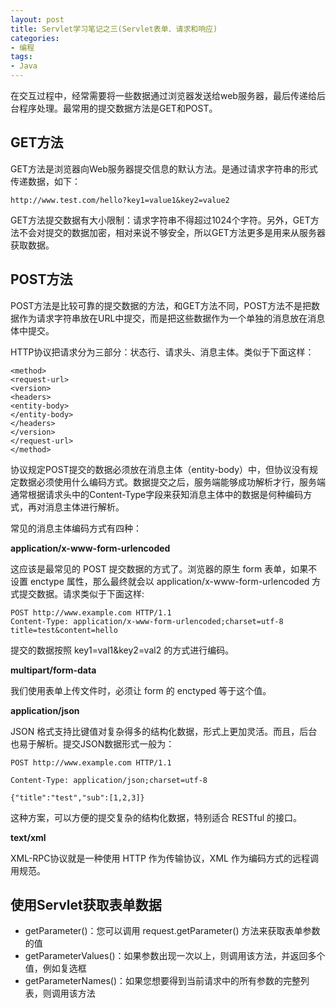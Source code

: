 ```yaml
---
layout: post
title: Servlet学习笔记之三(Servlet表单、请求和响应)
categories:
- 编程
tags:
- Java
---
```


在交互过程中，经常需要将一些数据通过浏览器发送给web服务器，最后传递给后台程序处理。最常用的提交数据方法是GET和POST。

## GET方法

GET方法是浏览器向Web服务器提交信息的默认方法。是通过请求字符串的形式传递数据，如下：

```
http://www.test.com/hello?key1=value1&key2=value2
```

GET方法提交数据有大小限制：请求字符串不得超过1024个字符。另外，GET方法不会对提交的数据加密，相对来说不够安全，所以GET方法更多是用来从服务器获取数据。

## POST方法

POST方法是比较可靠的提交数据的方法，和GET方法不同，POST方法不是把数据作为请求字符串放在URL中提交，而是把这些数据作为一个单独的消息放在消息体中提交。

HTTP协议把请求分为三部分：状态行、请求头、消息主体。类似于下面这样：

```
<method>
<request-url>
<version>
<headers>
<entity-body>
</entity-body>
</headers>
</version>
</request-url>
</method>
```

协议规定POST提交的数据必须放在消息主体（entity-body）中，但协议没有规定数据必须使用什么编码方式。数据提交之后，服务端能够成功解析才行，服务端通常根据请求头中的Content-Type字段来获知消息主体中的数据是何种编码方式，再对消息主体进行解析。

常见的消息主体编码方式有四种：

**application/x-www-form-urlencoded**

  这应该是最常见的 POST 提交数据的方式了。浏览器的原生 form 表单，如果不设置 enctype 属性，那么最终就会以 application/x-www-form-urlencoded 方式提交数据。请求类似于下面这样:

  ```
  POST http://www.example.com HTTP/1.1
  Content-Type: application/x-www-form-urlencoded;charset=utf-8
  title=test&content=hello
  ```

  提交的数据按照 key1=val1&key2=val2 的方式进行编码。

**multipart/form-data**

我们使用表单上传文件时，必须让 form 的 enctyped 等于这个值。

**application/json**

JSON 格式支持比键值对复杂得多的结构化数据，形式上更加灵活。而且，后台也易于解析。提交JSON数据形式一般为：

```
POST http://www.example.com HTTP/1.1

Content-Type: application/json;charset=utf-8

{"title":"test","sub":[1,2,3]}
```

这种方案，可以方便的提交复杂的结构化数据，特别适合 RESTful 的接口。

**text/xml**

XML-RPC协议就是一种使用 HTTP 作为传输协议，XML 作为编码方式的远程调用规范。

## 使用Servlet获取表单数据

- getParameter()：您可以调用 request.getParameter() 方法来获取表单参数的值
- getParameterValues()：如果参数出现一次以上，则调用该方法，并返回多个值，例如复选框
- getParameterNames()：如果您想要得到当前请求中的所有参数的完整列表，则调用该方法
